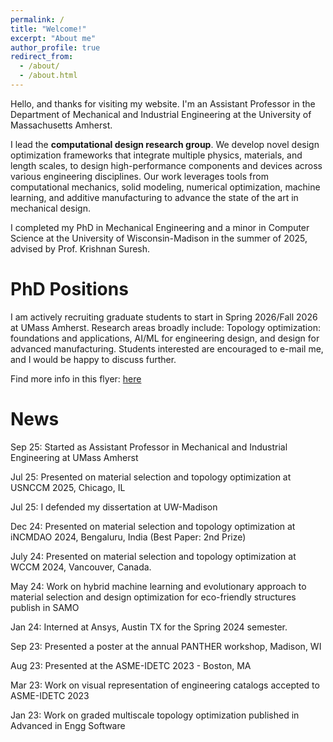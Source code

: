```yaml
---
permalink: /
title: "Welcome!"
excerpt: "About me"
author_profile: true
redirect_from: 
  - /about/
  - /about.html
---
```

Hello, and thanks for visiting my website. I'm an Assistant Professor in the Department of Mechanical and Industrial Engineering at the University of Massachusetts Amherst. 

I lead the **computational design research group**. We develop novel design optimization frameworks that integrate multiple physics, materials, and length scales, to design high-performance components and devices across various engineering disciplines. Our work leverages tools from computational mechanics, solid modeling, numerical optimization, machine learning, and additive manufacturing to advance the state of the art in mechanical design.

I completed my PhD in Mechanical Engineering and a minor in Computer Science at the University of Wisconsin-Madison in the summer of 2025, advised by Prof. Krishnan Suresh.

**PhD Positions**
======

I am actively recruiting graduate students to start in Spring 2026/Fall 2026 at UMass Amherst.  Research areas broadly include: Topology optimization: foundations and applications, AI/ML for engineering design, and design for advanced manufacturing. Students interested are encouraged to e-mail me, and I would be happy to discuss further. 

Find more info in this flyer: [here](https://umass-my.sharepoint.com/:b:/g/personal/ssridhara_umass_edu/EUUtsq8myaVMtslyto7GgZIB7t8HaL2riiPED-ETSw5PsQ?e=jN20Eh)


**News**
======
Sep 25: Started as Assistant Professor in Mechanical and Industrial Engineering at UMass Amherst

Jul 25: Presented on material selection and topology optimization at USNCCM 2025, Chicago, IL

Jul 25: I defended my dissertation at UW-Madison

Dec 24: Presented on material selection and topology optimization at iNCMDAO 2024, Bengaluru, India (Best Paper: 2nd Prize)

July 24: Presented on material selection and topology optimization at WCCM 2024, Vancouver, Canada.

May 24: Work on hybrid machine learning and evolutionary approach to material selection and design optimization for eco-friendly structures publish in SAMO

Jan 24: Interned at Ansys, Austin TX for the Spring 2024 semester.

Sep 23: Presented a poster at the annual PANTHER workshop, Madison, WI

Aug 23: Presented at the ASME-IDETC 2023 - Boston, MA

Mar 23: Work on visual representation of engineering catalogs accepted to ASME-IDETC 2023

Jan 23: Work on graded multiscale topology optimization published in Advanced in Engg Software

[comment]: <Dec 22: Passed my Phd prelims! :)>

[comment]: <Dec 22: Presented my work at NeurIPS 2022 AI4Mat, New Orleans>

[comment]: <Nov 22: Work on microstructural optimization using neural networks publish in Materials & Design>
